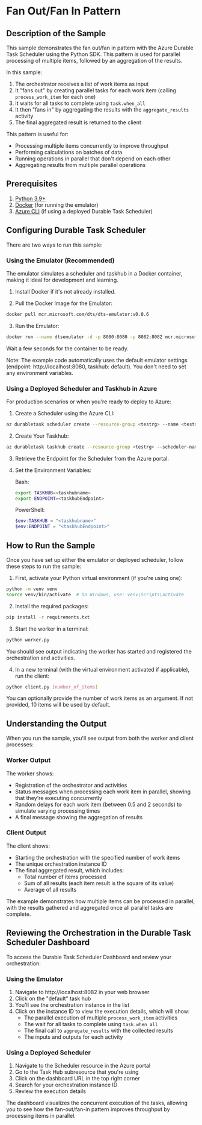 # Fan Out/Fan In Pattern

## Description of the Sample

This sample demonstrates the fan out/fan in pattern with the Azure Durable Task Scheduler using the Python SDK. This pattern is used for parallel processing of multiple items, followed by an aggregation of the results.

In this sample:
1. The orchestrator receives a list of work items as input
2. It "fans out" by creating parallel tasks for each work item (calling `process_work_item` for each one)
3. It waits for all tasks to complete using `task.when_all`
4. It then "fans in" by aggregating the results with the `aggregate_results` activity
5. The final aggregated result is returned to the client

This pattern is useful for:
- Processing multiple items concurrently to improve throughput
- Performing calculations on batches of data
- Running operations in parallel that don't depend on each other
- Aggregating results from multiple parallel operations

## Prerequisites

1. [Python 3.9+](https://www.python.org/downloads/)
2. [Docker](https://www.docker.com/products/docker-desktop/) (for running the emulator)
3. [Azure CLI](https://docs.microsoft.com/cli/azure/install-azure-cli) (if using a deployed Durable Task Scheduler)

## Configuring Durable Task Scheduler

There are two ways to run this sample:

### Using the Emulator (Recommended)

The emulator simulates a scheduler and taskhub in a Docker container, making it ideal for development and learning.

1. Install Docker if it's not already installed.

2. Pull the Docker Image for the Emulator:
```bash
docker pull mcr.microsoft.com/dts/dts-emulator:v0.0.6
```

3. Run the Emulator:
```bash
docker run --name dtsemulator -d -p 8080:8080 -p 8082:8082 mcr.microsoft.com/dts/dts-emulator:v0.0.6
```
Wait a few seconds for the container to be ready.

Note: The example code automatically uses the default emulator settings (endpoint: http://localhost:8080, taskhub: default). You don't need to set any environment variables.

### Using a Deployed Scheduler and Taskhub in Azure

For production scenarios or when you're ready to deploy to Azure:

1. Create a Scheduler using the Azure CLI:
```bash
az durabletask scheduler create --resource-group <testrg> --name <testscheduler> --location <eastus> --ip-allowlist "[0.0.0.0/0]" --sku-capacity 1 --sku-name "Dedicated" --tags "{'myattribute':'myvalue'}"
```

2. Create Your Taskhub:
```bash
az durabletask taskhub create --resource-group <testrg> --scheduler-name <testscheduler> --name <testtaskhub>
```

3. Retrieve the Endpoint for the Scheduler from the Azure portal.

4. Set the Environment Variables:

   Bash:
   ```bash
   export TASKHUB=<taskhubname>
   export ENDPOINT=<taskhubEndpoint>
   ```

   PowerShell:
   ```powershell
   $env:TASKHUB = "<taskhubname>"
   $env:ENDPOINT = "<taskhubEndpoint>"
   ```

## How to Run the Sample

Once you have set up either the emulator or deployed scheduler, follow these steps to run the sample:

1. First, activate your Python virtual environment (if you're using one):
```bash
python -m venv venv
source venv/bin/activate  # On Windows, use: venv\Scripts\activate
```

2. Install the required packages:
```bash
pip install -r requirements.txt
```

3. Start the worker in a terminal:
```bash
python worker.py
```
You should see output indicating the worker has started and registered the orchestration and activities.

4. In a new terminal (with the virtual environment activated if applicable), run the client:
```bash
python client.py [number_of_items]
```
You can optionally provide the number of work items as an argument. If not provided, 10 items will be used by default.

## Understanding the Output

When you run the sample, you'll see output from both the worker and client processes:

### Worker Output
The worker shows:
- Registration of the orchestrator and activities
- Status messages when processing each work item in parallel, showing that they're executing concurrently
- Random delays for each work item (between 0.5 and 2 seconds) to simulate varying processing times
- A final message showing the aggregation of results

### Client Output
The client shows:
- Starting the orchestration with the specified number of work items
- The unique orchestration instance ID
- The final aggregated result, which includes:
  - Total number of items processed
  - Sum of all results (each item result is the square of its value)
  - Average of all results

The example demonstrates how multiple items can be processed in parallel, with the results gathered and aggregated once all parallel tasks are complete.

## Reviewing the Orchestration in the Durable Task Scheduler Dashboard

To access the Durable Task Scheduler Dashboard and review your orchestration:

### Using the Emulator
1. Navigate to http://localhost:8082 in your web browser
2. Click on the "default" task hub
3. You'll see the orchestration instance in the list
4. Click on the instance ID to view the execution details, which will show:
   - The parallel execution of multiple `process_work_item` activities
   - The wait for all tasks to complete using `task.when_all`
   - The final call to `aggregate_results` with the collected results
   - The inputs and outputs for each activity

### Using a Deployed Scheduler
1. Navigate to the Scheduler resource in the Azure portal
2. Go to the Task Hub subresource that you're using
3. Click on the dashboard URL in the top right corner
4. Search for your orchestration instance ID
5. Review the execution details

The dashboard visualizes the concurrent execution of the tasks, allowing you to see how the fan-out/fan-in pattern improves throughput by processing items in parallel.
